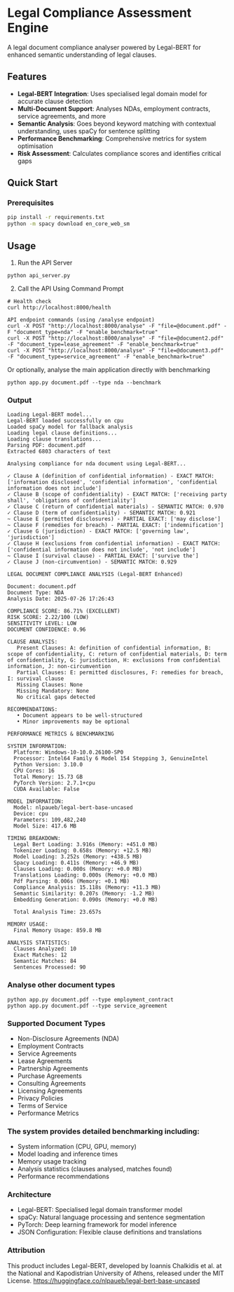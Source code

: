 # Legal Compliance Assessment Engine

A legal document compliance analyser powered by Legal-BERT for enhanced semantic understanding of legal clauses.

## Features

- **Legal-BERT Integration**: Uses specialised legal domain model for accurate clause detection  
- **Multi-Document Support**: Analyses NDAs, employment contracts, service agreements, and more  
- **Semantic Analysis**: Goes beyond keyword matching with contextual understanding, uses spaCy for sentence splitting
- **Performance Benchmarking**: Comprehensive metrics for system optimisation  
- **Risk Assessment**: Calculates compliance scores and identifies critical gaps  

## Quick Start

### Prerequisites

```bash
pip install -r requirements.txt
python -m spacy download en_core_web_sm
```

## Usage

1. Run the API Server
```
python api_server.py
```

2. Call the API Using Command Prompt


```
# Health check
curl http://localhost:8000/health
```

```
API endpoint commands (using /analyse endpoint)
curl -X POST "http://localhost:8000/analyse" -F "file=@document.pdf" -F "document_type=nda" -F "enable_benchmark=true"
curl -X POST "http://localhost:8000/analyse" -F "file=@document2.pdf" -F "document_type=lease_agreement" -F "enable_benchmark=true"
curl -X POST "http://localhost:8000/analyse" -F "file=@document3.pdf" -F "document_type=service_agreement" -F "enable_benchmark=true"
```

Or optionally, analyse the main application directly with benchmarking
```
python app.py document.pdf --type nda --benchmark
```

### Output 
```
Loading Legal-BERT model...
Legal-BERT loaded successfully on cpu
Loaded spaCy model for fallback analysis
Loading legal clause definitions...
Loading clause translations...
Parsing PDF: document.pdf
Extracted 6803 characters of text

Analysing compliance for nda document using Legal-BERT...

✓ Clause A (definition of confidential information) - EXACT MATCH: ['information disclosed', 'confidential information', 'confidential information does not include']
✓ Clause B (scope of confidentiality) - EXACT MATCH: ['receiving party shall', 'obligations of confidentiality']
✓ Clause C (return of confidential materials) - SEMANTIC MATCH: 0.970
✓ Clause D (term of confidentiality) - SEMANTIC MATCH: 0.921
~ Clause E (permitted disclosures) - PARTIAL EXACT: ['may disclose']
~ Clause F (remedies for breach) - PARTIAL EXACT: ['indemnification']
✓ Clause G (jurisdiction) - EXACT MATCH: ['governing law', 'jurisdiction']
✓ Clause H (exclusions from confidential information) - EXACT MATCH: ['confidential information does not include', 'not include']
~ Clause I (survival clause) - PARTIAL EXACT: ['survive the']
✓ Clause J (non-circumvention) - SEMANTIC MATCH: 0.929

LEGAL DOCUMENT COMPLIANCE ANALYSIS (Legal-BERT Enhanced)

Document: document.pdf
Document Type: NDA
Analysis Date: 2025-07-26 17:26:43

COMPLIANCE SCORE: 86.71% (EXCELLENT)
RISK SCORE: 2.22/100 (LOW)
SENSITIVITY LEVEL: LOW
DOCUMENT CONFIDENCE: 0.96

CLAUSE ANALYSIS:
   Present Clauses: A: definition of confidential information, B: scope of confidentiality, C: return of confidential materials, D: term of confidentiality, G: jurisdiction, H: exclusions from confidential information, J: non-circumvention
   Partial Clauses: E: permitted disclosures, F: remedies for breach, I: survival clause
   Missing Clauses: None
   Missing Mandatory: None
   No critical gaps detected

RECOMMENDATIONS:
   • Document appears to be well-structured
   • Minor improvements may be optional

PERFORMANCE METRICS & BENCHMARKING

SYSTEM INFORMATION:
  Platform: Windows-10-10.0.26100-SP0
  Processor: Intel64 Family 6 Model 154 Stepping 3, GenuineIntel
  Python Version: 3.10.0
  CPU Cores: 16
  Total Memory: 15.73 GB
  PyTorch Version: 2.7.1+cpu
  CUDA Available: False

MODEL INFORMATION:
  Model: nlpaueb/legal-bert-base-uncased
  Device: cpu
  Parameters: 109,482,240
  Model Size: 417.6 MB

TIMING BREAKDOWN:
  Legal Bert Loading: 3.916s (Memory: +451.0 MB)
  Tokenizer Loading: 0.658s (Memory: +12.5 MB)
  Model Loading: 3.252s (Memory: +438.5 MB)
  Spacy Loading: 0.411s (Memory: +46.9 MB)
  Clauses Loading: 0.000s (Memory: +0.0 MB)
  Translations Loading: 0.000s (Memory: +0.0 MB)
  Pdf Parsing: 0.006s (Memory: +0.1 MB)
  Compliance Analysis: 15.118s (Memory: +11.3 MB)
  Semantic Similarity: 0.207s (Memory: -1.2 MB)
  Embedding Generation: 0.090s (Memory: +0.0 MB)

  Total Analysis Time: 23.657s

MEMORY USAGE:
  Final Memory Usage: 859.8 MB

ANALYSIS STATISTICS:
  Clauses Analyzed: 10
  Exact Matches: 12
  Semantic Matches: 84
  Sentences Processed: 90
```

### Analyse other document types
```
python app.py document.pdf --type employment_contract
python app.py document.pdf --type service_agreement
```

### Supported Document Types
- Non-Disclosure Agreements (NDA)
- Employment Contracts
- Service Agreements
- Lease Agreements
- Partnership Agreements
- Purchase Agreements
- Consulting Agreements
- Licensing Agreements
- Privacy Policies
- Terms of Service
- Performance Metrics

### The system provides detailed benchmarking including:

- System information (CPU, GPU, memory)
- Model loading and inference times
- Memory usage tracking
- Analysis statistics (clauses analysed, matches found)
- Performance recommendations

### Architecture
- Legal-BERT: Specialised legal domain transformer model
- spaCy: Natural language processing and sentence segmentation
- PyTorch: Deep learning framework for model inference
- JSON Configuration: Flexible clause definitions and translations

### Attribution
This product includes Legal-BERT, developed by Ioannis Chalkidis et al. at the National and Kapodistrian University of Athens, released under the MIT License.
https://huggingface.co/nlpaueb/legal-bert-base-uncased
